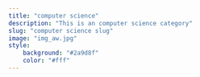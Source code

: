 ```yaml
---
title: "computer science"
description: "This is an computer science category"
slug: "computer science slug"
image: "img_aw.jpg"
style:
    background: "#2a9d8f"
    color: "#fff"
---
```

